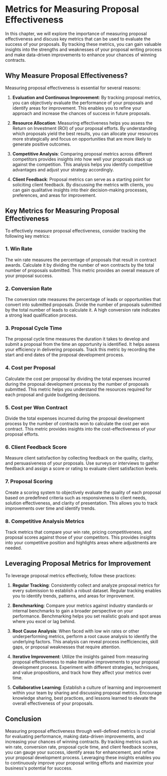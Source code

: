 Metrics for Measuring Proposal Effectiveness
=====================================================

In this chapter, we will explore the importance of measuring proposal effectiveness and discuss key metrics that can be used to evaluate the success of your proposals. By tracking these metrics, you can gain valuable insights into the strengths and weaknesses of your proposal writing process and make data-driven improvements to enhance your chances of winning contracts.

Why Measure Proposal Effectiveness?
-----------------------------------

Measuring proposal effectiveness is essential for several reasons:

1. **Evaluation and Continuous Improvement**: By tracking proposal metrics, you can objectively evaluate the performance of your proposals and identify areas for improvement. This enables you to refine your approach and increase the chances of success in future proposals.

2. **Resource Allocation**: Measuring effectiveness helps you assess the Return on Investment (ROI) of your proposal efforts. By understanding which proposals yield the best results, you can allocate your resources more strategically and focus on opportunities that are more likely to generate positive outcomes.

3. **Competitive Analysis**: Comparing proposal metrics across different competitors provides insights into how well your proposals stack up against the competition. This analysis helps you identify competitive advantages and adjust your strategy accordingly.

4. **Client Feedback**: Proposal metrics can serve as a starting point for soliciting client feedback. By discussing the metrics with clients, you can gain qualitative insights into their decision-making processes, preferences, and areas for improvement.

Key Metrics for Measuring Proposal Effectiveness
------------------------------------------------

To effectively measure proposal effectiveness, consider tracking the following key metrics:

### 1. **Win Rate**

The win rate measures the percentage of proposals that result in contract awards. Calculate it by dividing the number of won contracts by the total number of proposals submitted. This metric provides an overall measure of your proposal success.

### 2. **Conversion Rate**

The conversion rate measures the percentage of leads or opportunities that convert into submitted proposals. Divide the number of proposals submitted by the total number of leads to calculate it. A high conversion rate indicates a strong lead qualification process.

### 3. **Proposal Cycle Time**

The proposal cycle time measures the duration it takes to develop and submit a proposal from the time an opportunity is identified. It helps assess your efficiency in delivering proposals. Track this metric by recording the start and end dates of the proposal development process.

### 4. **Cost per Proposal**

Calculate the cost per proposal by dividing the total expenses incurred during the proposal development process by the number of proposals submitted. This metric helps you understand the resources required for each proposal and guide budgeting decisions.

### 5. **Cost per Won Contract**

Divide the total expenses incurred during the proposal development process by the number of contracts won to calculate the cost per won contract. This metric provides insights into the cost-effectiveness of your proposal efforts.

### 6. **Client Feedback Score**

Measure client satisfaction by collecting feedback on the quality, clarity, and persuasiveness of your proposals. Use surveys or interviews to gather feedback and assign a score or rating to evaluate client satisfaction levels.

### 7. **Proposal Scoring**

Create a scoring system to objectively evaluate the quality of each proposal based on predefined criteria such as responsiveness to client needs, solution effectiveness, and clarity of presentation. This allows you to track improvements over time and identify trends.

### 8. **Competitive Analysis Metrics**

Track metrics that compare your win rate, pricing competitiveness, and proposal scores against those of your competitors. This provides insights into your competitive position and highlights areas where adjustments are needed.

Leveraging Proposal Metrics for Improvement
-------------------------------------------

To leverage proposal metrics effectively, follow these practices:

1. **Regular Tracking**: Consistently collect and analyze proposal metrics for every submission to establish a robust dataset. Regular tracking enables you to identify trends, patterns, and areas for improvement.

2. **Benchmarking**: Compare your metrics against industry standards or internal benchmarks to gain a broader perspective on your performance. Benchmarking helps you set realistic goals and spot areas where you excel or lag behind.

3. **Root Cause Analysis**: When faced with low win rates or other underperforming metrics, perform a root cause analysis to identify the underlying factors. This analysis can reveal process inefficiencies, skill gaps, or proposal weaknesses that require attention.

4. **Iterative Improvement**: Utilize the insights gained from measuring proposal effectiveness to make iterative improvements to your proposal development process. Experiment with different strategies, techniques, and value propositions, and track how they affect your metrics over time.

5. **Collaborative Learning**: Establish a culture of learning and improvement within your team by sharing and discussing proposal metrics. Encourage knowledge sharing, best practices, and lessons learned to elevate the overall effectiveness of your proposals.

Conclusion
----------

Measuring proposal effectiveness through well-defined metrics is crucial for evaluating performance, making data-driven improvements, and increasing your chances of winning contracts. By tracking metrics such as win rate, conversion rate, proposal cycle time, and client feedback scores, you can gauge your success, identify areas for enhancement, and refine your proposal development process. Leveraging these insights enables you to continuously improve your proposal writing efforts and maximize your business's potential for success.
